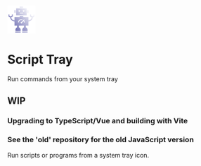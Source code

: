![Script Tray](https://github.com/AtomicSponge/script-tray/blob/master/public/icon/robot.png)

#  Script Tray
Run commands from your system tray

## WIP
### Upgrading to TypeScript/Vue and building with Vite
### See the 'old' repository for the old JavaScript version

Run scripts or programs from a system tray icon.
